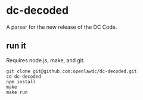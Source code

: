 # dc-decoded

A parser for the new release of the DC Code.

## run it

Requires node.js, make, and git.

```
git clone git@github.com:openlawdc/dc-decoded.git
cd dc-decoded
npm install
make
make run
```
